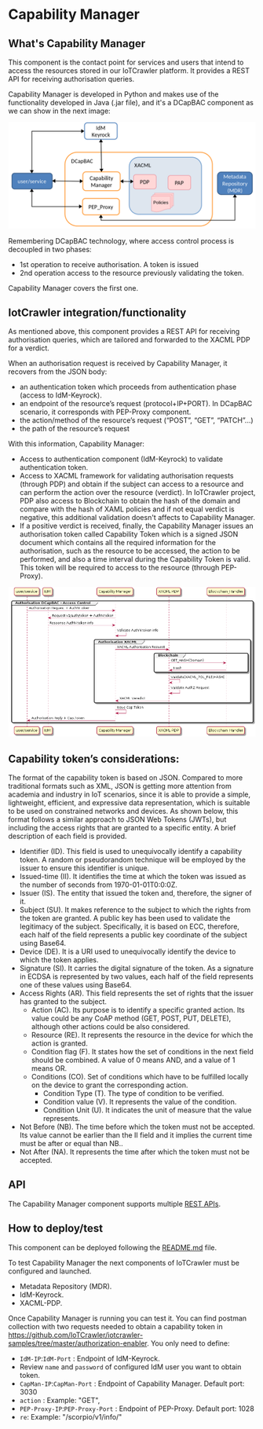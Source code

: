 # Capability Manager

## What's Capability Manager

This component is the contact point for services and users that intend to access the resources stored in our IoTCrawler platform. It provides a REST API for receiving authorisation queries.

Capability Manager is developed in Python and makes use of the functionality developed in Java (.jar file), and it's a DCapBAC component as we can show in the next image:

![security-components](../security-components.png)

Remembering DCapBAC technology, where access control process is decoupled in two phases:

- 1st operation to receive authorisation. A token is issued
- 2nd operation access to the resource previously validating the token.

Capability Manager covers the first one.

## IotCrawler integration/functionality

As mentioned above, this component provides a REST API for receiving authorisation queries, which are tailored and forwarded to the XACML PDP for a verdict.

When an authorisation request is received by Capability Manager, it recovers from the JSON body:

- an authentication token which proceeds from authentication phase (access to IdM-Keyrock).
- an endpoint of the resource’s request (protocol+IP+PORT). In DCapBAC scenario, it corresponds with PEP-Proxy component.
- the action/method of the resource’s request (“POST”, “GET”, “PATCH”...)
- the path of the resource’s request

With this information, Capability Manager:

- Access to authentication component (IdM-Keyrock) to validate authentication token.
- Access to XACML framework for validating authorisation requests (through PDP) and obtain if the subject can access to a resource and can perform the action over the resource (verdict). In IoTCrawler project, PDP also access to Blockchain to obtain the hash of the domain and compare with the hash of XAML policies and if not equal verdict is negative, this additional validation doesn't affects to Capability Manager.
- If a positive verdict is received, finally, the Capability Manager issues an authorisation token called Capability Token which is a signed JSON document which contains all the required information for the authorisation, such as the resource to be accessed, the action to be performed, and also a time interval during the Capability Token is valid. This token will be required to access to the resource (through PEP-Proxy).

![interaction-diagram-capability-manager](interaction-diagram-capability-manager.png)

## Capability token’s considerations:

The format of the capability token is based on JSON. Compared to more traditional formats such as XML, JSON is getting more attention from academia and industry in IoT scenarios, since it is able to provide a simple, lightweight, efficient, and expressive data representation, which is suitable to be used on constrained networks and devices. As shown below, this format follows a similar approach to JSON Web Tokens (JWTs), but including the access rights that are granted to a specific entity.
A brief description of each field is provided.

- Identifier (ID). This field is used to unequivocally identify a capability token. A random or pseudorandom technique will be employed by the issuer to ensure this identifier is unique.
- Issued-time (II). It identifies the time at which the token was issued as the number of seconds from 1970-01-01T0:0:0Z.
- Issuer (IS). The entity that issued the token and, therefore, the signer of it.
- Subject (SU). It makes reference to the subject to which the rights from the token are granted. A public key has been used to validate the legitimacy of the subject. Specifically, it is based on ECC, therefore, each half of the field represents a public key coordinate of the subject using Base64.
- Device (DE). It is a URI used to unequivocally identify the device to which the token applies.
- Signature (SI). It carries the digital signature of the token. As a signature in ECDSA is represented by two values, each half of the field represents one of these values using Base64.
- Access Rights (AR). This field represents the set of rights that the issuer has granted to the subject.
  - Action (AC). Its purpose is to identify a specific granted action. Its value could be any CoAP method (GET, POST, PUT, DELETE), although other actions could be also considered.
  - Resource (RE). It represents the resource in the device for which the action is granted.
  - Condition flag (F). It states how the set of conditions in the next field should be combined. A value of 0 means AND, and a value of 1 means OR.
  - Conditions (CO). Set of conditions which have to be fulfilled locally on the device to grant the corresponding action.
    - Condition Type (T). The type of condition to be verified.
    - Condition value (V). It represents the value of the condition.
    - Condition Unit (U). It indicates the unit of measure that the value represents.
- Not Before (NB). The time before which the token must not be accepted. Its value cannot be earlier than the II field and it implies the current time must be after or equal than NB..
- Not After (NA). It represents the time after which the token must not be accepted.

## API

The Capability Manager component supports multiple [REST APIs](capability-manager-api).

## How to deploy/test

This component can be deployed following the [README.md](https://github.com/IoTCrawler/Capability-Manager) file.

To test Capability Manager the next components of IoTCrawler must be configured and launched.

- Metadata Repository (MDR).
- IdM-Keyrock.
- XACML-PDP.

Once Capability Manager is running you can test it. You can find postman collection with two requests needed to obtain a capability token in https://github.com/IoTCrawler/iotcrawler-samples/tree/master/authorization-enabler. You only need to define:

- `IdM-IP`:`IdM-Port` : Endpoint of IdM-Keyrock.
- Review `name` and `password` of configured IdM user you want to obtain token.
- `CapMan-IP`:`CapMan-Port` : Endpoint of Capability Manager. Default port: 3030
- `action` : Example: "GET",
- `PEP-Proxy-IP`:`PEP-Proxy-Port` : Endpoint of PEP-Proxy. Default port: 1028
- `re`: Example: "/scorpio/v1/info/"
